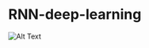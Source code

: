 # RNN-deep-learning

![Alt Text](https://www.simplilearn.com/ice9/free_resources_article_thumb/Network_framework.gif)
